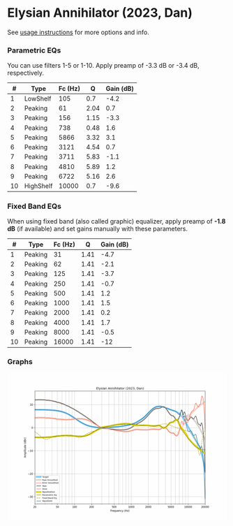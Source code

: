 # Elysian Annihilator (2023, Dan)
See [usage instructions](https://github.com/jaakkopasanen/AutoEq#usage) for more options and info.

### Parametric EQs
You can use filters 1-5 or 1-10. Apply preamp of -3.3 dB or -3.4 dB, respectively.

|   # | Type      |   Fc (Hz) |    Q |   Gain (dB) |
|-----|-----------|-----------|------|-------------|
|   1 | LowShelf  |       105 | 0.7  |        -4.2 |
|   2 | Peaking   |        61 | 2.04 |         0.7 |
|   3 | Peaking   |       156 | 1.15 |        -3.3 |
|   4 | Peaking   |       738 | 0.48 |         1.6 |
|   5 | Peaking   |      5866 | 3.32 |         3.1 |
|   6 | Peaking   |      3121 | 4.54 |         0.7 |
|   7 | Peaking   |      3711 | 5.83 |        -1.1 |
|   8 | Peaking   |      4810 | 5.89 |         1.2 |
|   9 | Peaking   |      6722 | 5.16 |         2.6 |
|  10 | HighShelf |     10000 | 0.7  |        -9.6 |

### Fixed Band EQs
When using fixed band (also called graphic) equalizer, apply preamp of **-1.8 dB** (if available) and set gains manually with these parameters.

|   # | Type    |   Fc (Hz) |    Q |   Gain (dB) |
|-----|---------|-----------|------|-------------|
|   1 | Peaking |        31 | 1.41 |        -4.7 |
|   2 | Peaking |        62 | 1.41 |        -2.1 |
|   3 | Peaking |       125 | 1.41 |        -3.7 |
|   4 | Peaking |       250 | 1.41 |        -0.7 |
|   5 | Peaking |       500 | 1.41 |         1.2 |
|   6 | Peaking |      1000 | 1.41 |         1.5 |
|   7 | Peaking |      2000 | 1.41 |         0.2 |
|   8 | Peaking |      4000 | 1.41 |         1.7 |
|   9 | Peaking |      8000 | 1.41 |        -0.5 |
|  10 | Peaking |     16000 | 1.41 |       -12   |

### Graphs
![](./Elysian%20Annihilator%20(2023,%20Dan).png)
